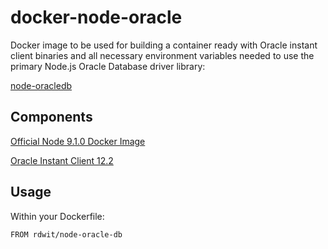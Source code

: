 # docker-node-oracle

Docker image to be used for building a container ready with Oracle instant client binaries and all necessary environment variables needed to use the primary Node.js Oracle Database driver library:

[node-oracledb](https://github.com/oracle/node-oracledb)

## Components

[Official Node 9.1.0 Docker Image](https://hub.docker.com/_/node/)

[Oracle Instant Client 12.2](http://www.oracle.com/technetwork/topics/linuxx86-64soft-092277.html)

## Usage

Within your Dockerfile:

```
FROM rdwit/node-oracle-db
```
